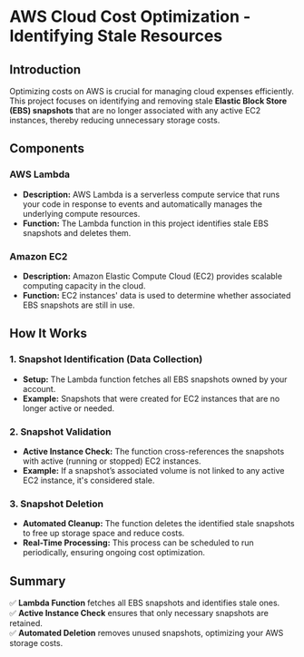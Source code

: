 # AWS Cloud Cost Optimization - Identifying Stale Resources  

## Introduction  
Optimizing costs on AWS is crucial for managing cloud expenses efficiently. This project focuses on identifying and removing stale **Elastic Block Store (EBS) snapshots** that are no longer associated with any active EC2 instances, thereby reducing unnecessary storage costs.  

## Components  

### **AWS Lambda**  
- **Description:** AWS Lambda is a serverless compute service that runs your code in response to events and automatically manages the underlying compute resources.  
- **Function:** The Lambda function in this project identifies stale EBS snapshots and deletes them.  

### **Amazon EC2**  
- **Description:** Amazon Elastic Compute Cloud (EC2) provides scalable computing capacity in the cloud.  
- **Function:** EC2 instances' data is used to determine whether associated EBS snapshots are still in use.  

## How It Works  

### **1. Snapshot Identification (Data Collection)**  
- **Setup:** The Lambda function fetches all EBS snapshots owned by your account.  
- **Example:** Snapshots that were created for EC2 instances that are no longer active or needed.  

### **2. Snapshot Validation**  
- **Active Instance Check:** The function cross-references the snapshots with active (running or stopped) EC2 instances.  
- **Example:** If a snapshot’s associated volume is not linked to any active EC2 instance, it's considered stale.  

### **3. Snapshot Deletion**  
- **Automated Cleanup:** The function deletes the identified stale snapshots to free up storage space and reduce costs.  
- **Real-Time Processing:** This process can be scheduled to run periodically, ensuring ongoing cost optimization.  

## Summary  
✅ **Lambda Function** fetches all EBS snapshots and identifies stale ones.  
✅ **Active Instance Check** ensures that only necessary snapshots are retained.  
✅ **Automated Deletion** removes unused snapshots, optimizing your AWS storage costs.  
